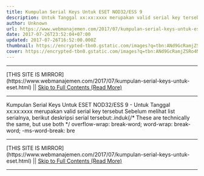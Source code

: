 ```yaml
---
title: Kumpulan Serial Keys Untuk ESET NOD32/ESS 9
description: Untuk Tanggal xx:xx:xxxx merupakan valid serial key tersebut
author: Unknown
url: https://www.webmanajemen.com/2017/07/kumpulan-serial-keys-untuk-eset.html
date: 2017-07-26T23:52:04+07:00
updated: 2017-07-26T16:52:00.000Z
thumbnail: https://encrypted-tbn0.gstatic.com/images?q=tbn:ANd9GcRamjZSRo4NecDhkcMeytN2DOKXp_ZIaEw4c_3Cm8nFUsPJqU-Tgw
cover: https://encrypted-tbn0.gstatic.com/images?q=tbn:ANd9GcRamjZSRo4NecDhkcMeytN2DOKXp_ZIaEw4c_3Cm8nFUsPJqU-Tgw
---
```


<hr/> [THIS SITE IS MIRROR](https://www.webmanajemen.com/2017/07/kumpulan-serial-keys-untuk-eset.html) || <a href="https://www.webmanajemen.com/2017/07/kumpulan-serial-keys-untuk-eset.html" rel="follow" class="button" id="read-more">Skip to Full Contents (Read More)</a> <hr/> Kumpulan Serial Keys Untuk ESET NOD32/ESS 9 - Untuk Tanggal xx:xx:xxxx merupakan valid serial key tersebut Sebelum melihat list serialnya, berikut deskripsi serial tersebut:.induk{/* These are technically the same, but use both */   overflow-wrap: break-word;   word-wrap: break-word;    -ms-word-break: bre <hr/> [THIS SITE IS MIRROR](https://www.webmanajemen.com/2017/07/kumpulan-serial-keys-untuk-eset.html) || <a href="https://www.webmanajemen.com/2017/07/kumpulan-serial-keys-untuk-eset.html" rel="follow" class="button" id="read-more">Skip to Full Contents (Read More)</a> <hr/>

<script>
    if (location.host.includes('dimaslanjaka12')) {
      location.replace('https://www.webmanajemen.com/2017/07/kumpulan-serial-keys-untuk-eset.html');
    }
  </script>